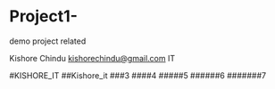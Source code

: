 # Project1-
demo project related

Kishore Chindu
kishorechindu@gmail.com
IT

#KISHORE_IT
##Kishore_it
###3
####4
#####5
######6
#######7

